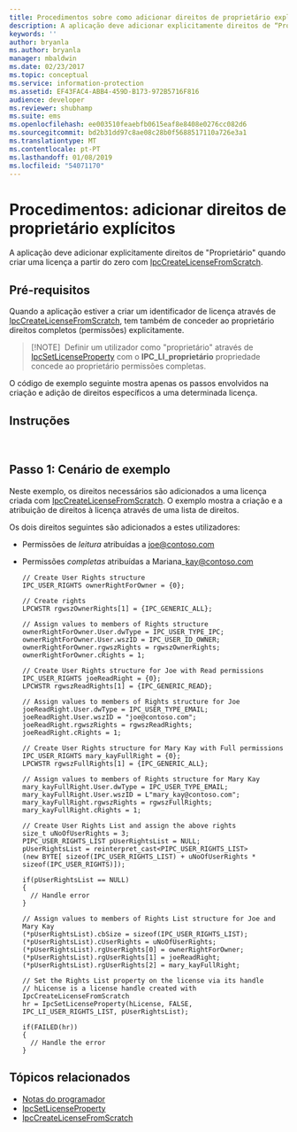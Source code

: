 ```yaml
---
title: Procedimentos sobre como adicionar direitos de proprietário explícitos | Azure RMS
description: A aplicação deve adicionar explicitamente direitos de “Proprietário” quando criar uma licença a partir do zero.
keywords: ''
author: bryanla
ms.author: bryanla
manager: mbaldwin
ms.date: 02/23/2017
ms.topic: conceptual
ms.service: information-protection
ms.assetid: EF43FAC4-ABB4-459D-B173-972B5716F816
audience: developer
ms.reviewer: shubhamp
ms.suite: ems
ms.openlocfilehash: ee003510feaebfb0615eaf8e8408e0276cc082d6
ms.sourcegitcommit: bd2b31dd97c8ae08c28b0f5688517110a726e3a1
ms.translationtype: MT
ms.contentlocale: pt-PT
ms.lasthandoff: 01/08/2019
ms.locfileid: "54071170"
---
```

# <a name="how-to-add-explicit-owner-rights"></a>Procedimentos: adicionar direitos de proprietário explícitos

A aplicação deve adicionar explicitamente direitos de "Proprietário" quando criar uma licença a partir do zero com [IpcCreateLicenseFromScratch](https://msdn.microsoft.com/library/hh535256.aspx).

## <a name="prerequisites"></a>Pré-requisitos

Quando a aplicação estiver a criar um identificador de licença através de [IpcCreateLicenseFromScratch](https://msdn.microsoft.com/library/hh535256.aspx), tem também de conceder ao proprietário direitos completos (permissões) explicitamente.

>[!NOTE]  Definir um utilizador como "proprietário" através de [IpcSetLicenseProperty](https://msdn.microsoft.com/library/hh535271.aspx) com o **IPC\_LI\_proprietário** propriedade concede ao proprietário permissões completas.

O código de exemplo seguinte mostra apenas os passos envolvidos na criação e adição de direitos específicos a uma determinada licença.

## <a name="instructions"></a>Instruções
 
## <a name="step-1-example-scenario"></a>Passo 1: Cenário de exemplo

Neste exemplo, os direitos necessários são adicionados a uma licença criada com [IpcCreateLicenseFromScratch](https://msdn.microsoft.com/library/hh535256.aspx). O exemplo mostra a criação e a atribuição de direitos à licença através de uma lista de direitos.

Os dois direitos seguintes são adicionados a estes utilizadores:

-   Permissões de *leitura* atribuídas a joe@contoso.com
-   Permissões *completas* atribuídas a Mariana\_kay@contoso.com

        // Create User Rights structure
        IPC_USER_RIGHTS ownerRightForOwner = {0};

        // Create rights
        LPCWSTR rgwszOwnerRights[1] = {IPC_GENERIC_ALL};

        // Assign values to members of Rights structure
        ownerRightForOwner.User.dwType = IPC_USER_TYPE_IPC;
        ownerRightForOwner.User.wszID = IPC_USER_ID_OWNER;
        ownerRightForOwner.rgwszRights = rgwszOwnerRights;
        ownerRightForOwner.cRights = 1;

        // Create User Rights structure for Joe with Read permissions
        IPC_USER_RIGHTS joeReadRight = {0};
        LPCWSTR rgwszReadRights[1] = {IPC_GENERIC_READ};

        // Assign values to members of Rights structure for Joe
        joeReadRight.User.dwType = IPC_USER_TYPE_EMAIL;
        joeReadRight.User.wszID = "joe@contoso.com";
        joeReadRight.rgwszRights = rgwszReadRights;
        joeReadRight.cRights = 1;

        // Create User Rights structure for Mary Kay with Full permissions
        IPC_USER_RIGHTS mary_kayFullRight = {0};
        LPCWSTR rgwszFullRights[1] = {IPC_GENERIC_ALL};

        // Assign values to members of Rights structure for Mary Kay
        mary_kayFullRight.User.dwType = IPC_USER_TYPE_EMAIL;
        mary_kayFullRight.User.wszID = L"mary_kay@contoso.com";
        mary_kayFullRight.rgwszRights = rgwszFullRights;
        mary_kayFullRight.cRights = 1;

        // Create User Rights List and assign the above rights
        size_t uNoOfUserRights = 3;
        PIPC_USER_RIGHTS_LIST pUserRightsList = NULL;
        pUserRightsList = reinterpret_cast<PIPC_USER_RIGHTS_LIST>
        (new BYTE[ sizeof(IPC_USER_RIGHTS_LIST) + uNoOfUserRights * sizeof(IPC_USER_RIGHTS)]);

        if(pUserRightsList == NULL)
        {
          // Handle error
        }

        // Assign values to members of Rights List structure for Joe and Mary Kay
        (*pUserRightsList).cbSize = sizeof(IPC_USER_RIGHTS_LIST);
        (*pUserRightsList).cUserRights = uNoOfUserRights;
        (*pUserRightsList).rgUserRights[0] = ownerRightForOwner;
        (*pUserRightsList).rgUserRights[1] = joeReadRight;
        (*pUserRightsList).rgUserRights[2] = mary_kayFullRight;

        // Set the Rights List property on the license via its handle
        // hLicense is a license handle created with IpcCreateLicenseFromScratch
        hr = IpcSetLicenseProperty(hLicense, FALSE, IPC_LI_USER_RIGHTS_LIST, pUserRightsList);

        if(FAILED(hr))
        {
          // Handle the error
        }



## <a name="related-topics"></a>Tópicos relacionados

- [Notas do programador](developer-notes.md)
- [IpcSetLicenseProperty](https://msdn.microsoft.com/library/hh535271.aspx)
- [IpcCreateLicenseFromScratch](https://msdn.microsoft.com/library/hh535256.aspx)
